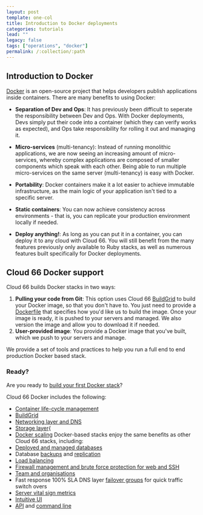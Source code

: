 ```yaml
---
layout: post
template: one-col
title: Introduction to Docker deployments
categories: tutorials
lead: ""
legacy: false
tags: ["operations", "docker"]
permalink: /:collection/:path
---
```




## Introduction to Docker

[Docker](https://www.docker.com/) is an open-source project that helps developers publish applications inside containers. There are many benefits to using Docker: 

- **Separation of Dev and Ops**: It has previously been difficult to seperate the responsibility between Dev and Ops. With Docker deployments, Devs simply put their code into a container (which they can verify works as expected), and Ops take responsibility for rolling it out and managing it.

- **Micro-services** (multi-tenancy): Instead of running monolithic applications, we are now seeing an increasing amount of micro-services, whereby complex applications are composed of smaller components which speak with each other. Being able to run multiple micro-services on the same server (multi-tenancy) is easy with Docker.

- **Portability**: Docker containers make it a lot easier to achieve immutable infrastructure, as the main logic of your application isn't tied to a specific server.

- **Static containers**: You can now achieve consistency across environments - that is, you can replicate your production environment locally if needed.

- **Deploy anything!**: As long as you can put it in a container, you can deploy it to any cloud with Cloud 66. You will still benefit from the many features previously only available to Ruby stacks, as well as numerous features built specifically for Docker deployments.


## Cloud 66 Docker support

Cloud 66 builds Docker stacks in two ways:

1. **Pulling your code from Git**: This option uses Cloud 66 [BuildGrid](/legacy_docker/references/build-grid.html) to build your Docker image, so that you don't have to. You just need to provide a [Dockerfile](https://docs.docker.com/reference/builder/) that specifies how you'd like us to build the image. Once your image is ready, it is pushed to your servers and managed. We also version the image and allow you to download it if needed.
2. **User-provided image**: You provide a Docker image that you've built, which we push to your servers and manage. 

We provide a set of tools and practices to help you run a full end to end production Docker based stack.



### Ready?

Are you ready to [build your first Docker stack](/skycap/concepts/stack-definition.html)?

Cloud 66 Docker includes the following:
   - [Container life-cycle management](/maestro/quickstarts/getting_started.html)
   - [BuildGrid](/legacy_docker/references/build-grid.html)
   - [Networking layer and DNS](/skycap/tutorials/service-network-configuration.html)
   - [Storage layer](/maestro/how-to-guides/deployment/service-storage.html){
   - [Docker scaling](/skycap/references/shells/toolbelt.html#scaling-services)
Docker-based stacks enjoy the same benefits as other Cloud 66 stacks, including: 
   - [Deployed and managed databases](/maestro/how-to-guides/databases/database-customization.html)
   - Database [backups](/maestro/tutorials/database-backup.html) and [replication](/rails/tutorials/database-replication.html)
   - [Load balancing](/maestro/tutorials/load-balancing.html)
   - [Firewall management and brute force protection for web and SSH](/maestro/tutorials/service-network-configuration.html)
   - [Team and organisations](/skycap/references/account/team-accounts.html)
   - Fast response 100% SLA DNS layer [failover groups](/maestro/tutorials/failover-groups.html) for quick traffic switch overs
   - [Server vital sign metrics](/maestro/how-to-guides/deployment/shells/setting-up-custom-livelogs.html)
   - [Intuitive UI](https://app.cloud66.com/dashboard)
   - [API](http://developers.cloud66.com) and [command line](/skycap/quickstarts/using-cloud66-toolbelt.html)

